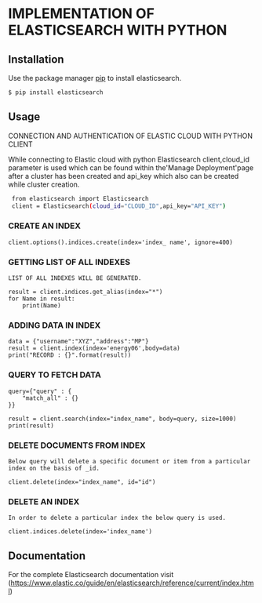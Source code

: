# IMPLEMENTATION OF ELASTICSEARCH WITH PYTHON

## Installation
Use the package manager [pip](https://pip.pypa.io/en/stable/) to install elasticsearch.

   ```bash
   $ pip install elasticsearch
   ```

## Usage

CONNECTION AND AUTHENTICATION OF ELASTIC CLOUD WITH PYTHON CLIENT

While connecting to Elastic cloud with python Elasticsearch client,cloud_id parameter is used which can be found within the'Manage Deployment'page after a cluster has been created and api_key which also can be created while cluster creation.

   ```bash
    from elasticsearch import Elasticsearch
    client = Elasticsearch(cloud_id="CLOUD_ID",api_key="API_KEY")
   ```

### CREATE AN INDEX

    client.options().indices.create(index='index_ name', ignore=400)

### GETTING LIST OF ALL INDEXES

    LIST OF ALL INDEXES WILL BE GENERATED.

    result = client.indices.get_alias(index="*")
    for Name in result:
        print(Name)

### ADDING DATA IN INDEX
    
    data = {"username":"XYZ","address":"MP"}
    result = client.index(index='energy06',body=data)
    print("RECORD : {}".format(result))

### QUERY TO FETCH DATA

    query={"query" : {
        "match_all" : {}
    }}

    result = client.search(index="index_name", body=query, size=1000)
    print(result)

### DELETE DOCUMENTS FROM INDEX

    Below query will delete a specific document or item from a particular index on the basis of _id.

    client.delete(index="index_name", id="id")

### DELETE  AN INDEX

    In order to delete a particular index the below query is used.

    client.indices.delete(index='index_name')

## Documentation
For the complete Elasticsearch documentation visit (https://www.elastic.co/guide/en/elasticsearch/reference/current/index.html)
